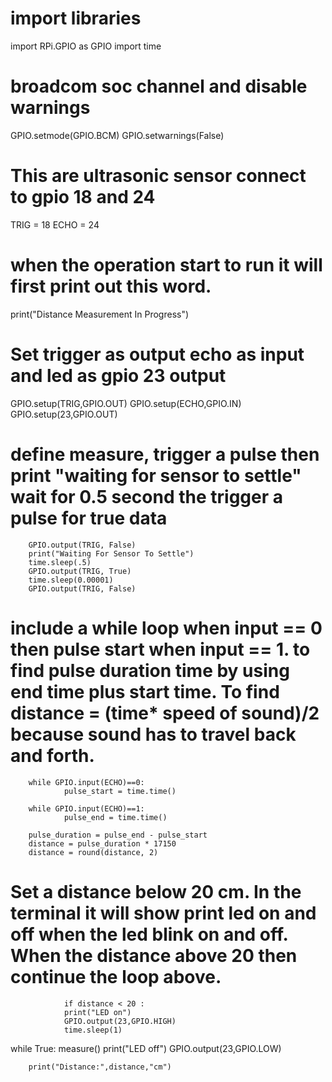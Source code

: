 # import libraries
import RPi.GPIO as GPIO
import time

# broadcom soc channel and disable warnings
GPIO.setmode(GPIO.BCM)
GPIO.setwarnings(False)

# This are ultrasonic sensor connect to gpio 18 and 24 
TRIG = 18
ECHO = 24

# when the operation start to run it will first print out this word.
print("Distance Measurement In Progress")

# Set trigger as output echo as input and led as gpio 23 output
GPIO.setup(TRIG,GPIO.OUT)
GPIO.setup(ECHO,GPIO.IN)
GPIO.setup(23,GPIO.OUT)

# define measure, trigger a pulse then print "waiting for sensor to settle" wait for 0.5 second the trigger a pulse for true data 
        GPIO.output(TRIG, False)
        print("Waiting For Sensor To Settle")
        time.sleep(.5)
        GPIO.output(TRIG, True)
        time.sleep(0.00001)
        GPIO.output(TRIG, False)

# include a while loop when input == 0 then pulse start when input == 1. to find pulse duration time by using end time plus start time. To find distance = (time* speed of sound)/2 because sound has to travel back and forth.
        while GPIO.input(ECHO)==0:
                pulse_start = time.time()

        while GPIO.input(ECHO)==1:
                pulse_end = time.time()

        pulse_duration = pulse_end - pulse_start
        distance = pulse_duration * 17150
        distance = round(distance, 2)
	
# Set a distance below 20 cm. In the terminal it will show print led on and off when the led blink on and off. When the distance above 20 then continue the loop above.	
				if distance < 20 :
                print("LED on")
                GPIO.output(23,GPIO.HIGH)
                time.sleep(1)
while True:
        measure()
                print("LED off")
                GPIO.output(23,GPIO.LOW)

        print("Distance:",distance,"cm")
